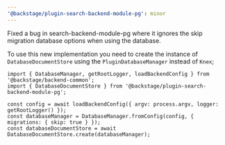 ```yaml
---
'@backstage/plugin-search-backend-module-pg': minor
---
```


Fixed a bug in search-backend-module-pg where it ignores the skip migration database options when using the database.

To use this new implementation you need to create the instance of `DatabaseDocumentStore` using the `PluginDatabaseManager` instead of `Knex`;

```
import { DatabaseManager, getRootLogger, loadBackendConfig } from '@backstage/backend-common';
import { DatabaseDocumentStore } from '@backstage/plugin-search-backend-module-pg';

const config = await loadBackendConfig({ argv: process.argv, logger: getRootLogger() });
const databaseManager = DatabaseManager.fromConfig(config, { migrations: { skip: true } });
const databaseDocumentStore = await DatabaseDocumentStore.create(databaseManager);
```

